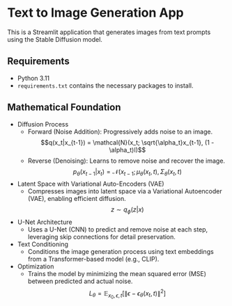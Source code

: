 # Text to Image Generation App

This is a Streamlit application that generates images from text prompts using the Stable Diffusion model.

## Requirements

- Python 3.11
- `requirements.txt` contains the necessary packages to install.

## Mathematical Foundation

- Diffusion Process
     - Forward (Noise Addition): Progressively adds noise to an image.
       $$q(x_t|x_{t-1}) = \mathcal{N}(x_t; \sqrt{\alpha_t}x_{t-1}, (1 - \alpha_t)I)$$
     - Reverse (Denoising): Learns to remove noise and recover the image.
       $$p_\theta(x_{t-1}|x_t) = \mathcal{N}(x_{t-1}; \mu_\theta(x_t, t), \Sigma_\theta(x_t, t)$$
- Latent Space with Variational Auto-Encoders (VAE)
  - Compresses images into latent space via a Variational Autoencoder (VAE), enabling efficient diffusion.
     $$z \sim q_\phi(z|x)$$
- U-Net Architecture
   - Uses a U-Net (CNN) to predict and remove noise at each step, leveraging skip connections for detail preservation.
- Text Conditioning
   - Conditions the image generation process using text embeddings from a Transformer-based model (e.g., CLIP).
- Optimization
   - Trains the model by minimizing the mean squared error (MSE) between predicted and actual noise.
     $$L_\theta = \mathbb{E}_{x_0, \epsilon, t}\left[\|\epsilon - \epsilon_\theta(x_t, t)\|^2\right]$$



 
